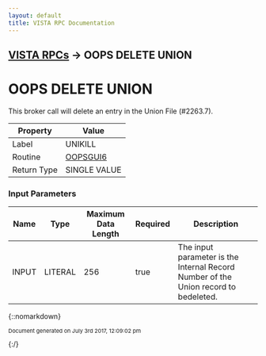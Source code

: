 ```yaml
---
layout: default
title: VISTA RPC Documentation
---
```


## [VISTA RPCs](TableOfContents) &#8594; OOPS DELETE UNION
# OOPS DELETE UNION

This broker call will delete an entry in the Union File (#2263.7).

Property | Value
--- | ---
Label | UNIKILL
Routine | [OOPSGUI6](http://code.osehra.org/dox/Routine_OOPSGUI6_source.html)
Return Type | SINGLE VALUE


### Input Parameters

Name | Type | Maximum Data Length | Required | Description
--- | --- | --- | --- | ---
INPUT | LITERAL | 256 | true | The input parameter is the Internal Record Number of the Union record to bedeleted.



{::nomarkdown} <br/><p style="font-size: 11px">Document generated on July 3rd 2017, 12:09:02 pm</p>{:/}